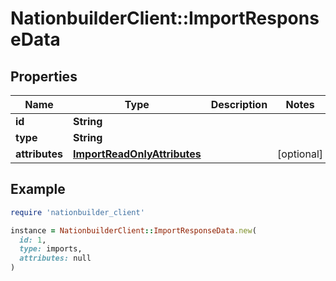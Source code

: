 # NationbuilderClient::ImportResponseData

## Properties

| Name | Type | Description | Notes |
| ---- | ---- | ----------- | ----- |
| **id** | **String** |  |  |
| **type** | **String** |  |  |
| **attributes** | [**ImportReadOnlyAttributes**](ImportReadOnlyAttributes.md) |  | [optional] |

## Example

```ruby
require 'nationbuilder_client'

instance = NationbuilderClient::ImportResponseData.new(
  id: 1,
  type: imports,
  attributes: null
)
```

